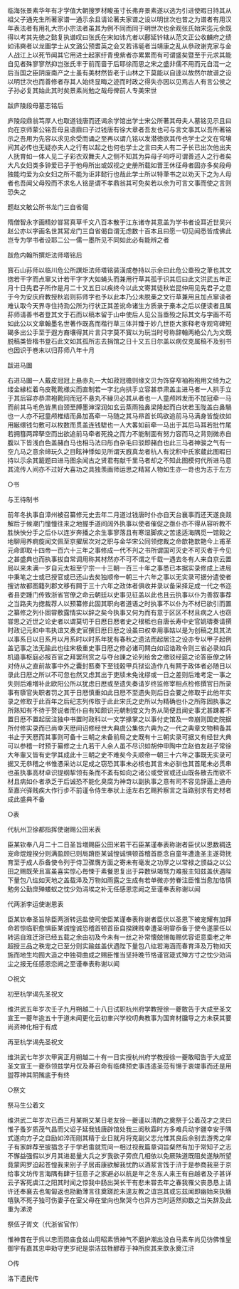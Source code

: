 <!-- { "loadSidebar": true } -->
临海张景素华年有才学值大朝搜罗材畯虽寸长弗弃景素遂以选为引进使暇日持其从祖父子通先生所著家谱一通示余且请论著夫家谱之设以明世次也昔之为谱者有用汉年表法者有用礼大宗小宗法者虽其为例不同而同于明世次也余观张氏始宋迄元余既得以考其先徳之懿复执谱叹曰张氏在宋如讳亢者以鄜延钤辖从范文正公收麟府之绩如讳奭者以龙圗学士从文潞公预耆英之会又若讳埏者当靖康之乱从叅政谢克家与金人战江上以死节闻其它用进士起家纡青曵紫者亦累累而有可谓盛矣暨至于元求其能自见者殊寥寥然抑岂张氏丰于前而啬于后耶徐而思之宋之盛非儒不用而元自混一之后当国之臣阴废南产之士虽有美材然皆老于山林之下莫能以自逹以故然尔故谱之设以明世次也而善修者存其人始终显晦之迹而时政之得失亦因以见焉古人有言公侯之子孙必复其始此其时矣景素尚勉之哉母俾前人专美宋世

跋庐陵段母墓志铭后

庐陵段鼎翁笃厚人也取道钱唐而还谒余学馆出学士宋公所著其母夫人墓铭见示且曰向在京师蒙公铭吾母且语鼎曰子过钱唐有徐大章者吾友也可与言文事其以吾所著铭示之吾用为先容以求见余受而诵之至再以谓凢铭以发潜徳欲其传也学士之文在穹壌间其必传也无疑亦夫人之行有以起之也何也学士之言曰夫人有二子长已出次他出夫人抚育如一体人见二子彩衣双舞夫人之侧不知其为异母子呜呼可谓善述人之行者矣大凡女妇类多钟爱已子于他母所出或奴视之史册所载如晋王休征母者固亦多矣段母独能均爱为众女妇之所不能为讵非懿行也哉此学士所以特茟书之以劝天下之为人母者也吾闻父母殁而不求名人铭是谓不孝鼎翁其可免矣若以余为可言文事而使之言则恐失之

题赵文敏公所书龙门三自省偈

隋僧智永字画精妙甞冩真草千文八百本散于江东诸寺其意盖为学书者设耳近世吴兴赵公亦以字画名世其冩龙门三自省偈自谓无虑数十百本且曰愿一切见闻悉皆成佛此岂专为学书者设耶二公一儒一墨所见不同如此必有能辨之者

跋危内翰所撰炬法师塔铭后

寳石山荪师以临川危公所譔炬法师塔铭装潢成巻持以示余曰此危公埀殁之茟也其文揔若干字而点窜又计若干字字大如蝇头而兼用行草其孤于识其后曰此文洪武五年正月十日先君子所作是月二十又五日以疾终今以此文寄其徒秋岩昆仲用见先君子之意于今为安庆府教授秋岩则荪师字也予以此本乃公未脱槀之文行草兼用且加点窜读者难认取今天界寺住持泐公所为行状正其差讹命诸生方质录于槀本之后以便读者且属荪师请善书者登其文于石而以稿本留于山中使后人见公当埀殁之际其文与字画不苟如此公以文章翰墨名世著作既髙而楷行草三体并臻于妙凢世臣大家释老寺观穹碑短碣多出公手至于遐方裔壤得其片言只字莫不寳以为玩当时号称辞翰两絶公凢为文既脱稿类皆楷书登石此文如其孤所志去捐馆之日十又五日尔盖以病仅克属稿不及别书也因识于巻末以归荪师八年十月

跋进马圗

右进马圗一人戴皮冠冠上悬赤丸一大如菽冠檐则缘文贝为饰穿窄袖袍袍用文绮为之缕金縁栏着乌皮靴靴様尖而直制若一字北向拱手立容甚恭肃盖主进马者一人拱手立于其后容亦恭肃袍靴同而冠不悬丸不縁贝必其从者也一人童颅辫发而不加冠牵一马而前其马毛色皆黒自颈至膊墨渖深润如玄云蒸雨独鼻梁隆起而白状若玉陇盖白鼻騧也一人亦不冠童颅椎结而鼻加髙牵一马随之其马昻首长鸣欲追前马马满身皆旋纹如用綖缳钱匀敷可以枚数而贯盖连钱騘也一人大畧如前牵一马出于其后马耳若批竹尾若拥篲两蹄拏空而出欲追前马牵者死挽之而力不能制面有努力容而马之背则微赤自腹以下皆浅白色盖赭白马也相马法曰彤白杂毛曰驳即赭白也此三马者神骏之气有一空凢马之意余缔玩久之目眩神悸如见所谓天廐真龙者杭人有沈积中氏家蔵此图暇日持以示余其籖题曰进马图余闻古之贤君有献千里马者却之不知此图模何代所进马意其流传人间亦不过好大喜功之具独羡画师运思之精冩人物如生亦一竒也为志于左方

○书

与王待制书

前年冬执事自漳州被召纂修元史去年二月道过钱唐时仆亦自天台襄事而还天遂良觌解后于候潮门憧憧往来之地握手道间阔外执事以使者催促之亟仆亦不得从容听教不胜怏怏分手之后仆以连岁奔播之余生事寥落且有寒湿脚疾之苦逺适海隅觅一馆榖之地聊用养痾旋闻文佩至京擢居次对之职与金华宋公同领揔裁之命歆艳歆艳今上甫革元命即取十四帝一百六十三年之事修成一代不刋之书所谓国可灭史不可灭者于今见之甚盛典也而执事拔自常调用称其材然亦不可不谓之千载一遇去冬有人来自京云置局以来未满一岁自元太祖至宁宗一十三朝一百三十年之事悉已本据实录修成上进局中秉笔之士或已授官或已还山去矣独顺帝一朝三十六年之事以无实录可据分遣使者搜访故都图籍列郡文移有闗于三十六年之政体者俱收并录以备采择足成一代之书迩者县吏踵门传致浙省官僚之命云朝廷以史事见征盖以此也且云执事以仆为善叙事荐之当路夫为揔裁荐人以预纂修此固其职向者道语之时执事不以仆为不材已欲引而置之纂修之列仆固甞敷露情实以辞之矣今执事又何为而有意于区区不材且病之人也窃甞思之近世之论史者以谓莫切于日厯日厯者史之根柢也自唐长寿中史官姚璹奏请撰时政记元和中韦执谊又奏史官撰日厯日厯之设虽曰权幸用事姑以是为创稿之具其法以事系日以日系月以月系时以时系年犹有春秋之遗法而起居注之设亦专以甲子起例盖记事之法无踰此也往宋极重史事日厯之修必诸司闗白如诏诰政令则三省必录如兵机邉事枢庭必报百官之拜罢刑赏之与夺台諌之论列给舍之缴驳经筵之论答臣僚之转对侍从之直前故事中外之囊封匦奏下至钱榖甲兵狱讼造作凢有闗于政体者必随日以录此日厯之所以不可忽也然又虑其出于吏牍未免讹缪或一日之差则后难考定一事之失则后难増补此欧阳公所以犹虑日厯或至遗失奏请岁终监修宰相点检修撰官日所录事有隳官失职者罚之其于日厯慎重如此日厯不至遗失则后日会要之修取于此他年实录之修取于此百年之后纪志列传取于此此宋氏之史所以为精确也仆之所陈固执事之所熟知有不待于赘说者而仆自有知颇识元朝制度文为务从简便且闻史事尤甚踈畧不置日厯不置起居注独中书置时政科以一文学掾掌之以事付史馆及一帝崩则国史院据所付修实录而已尚幸天厯间诏修经世大典虞公集依六典为之一代之典章文物稍备其书止于天厯而其事则可备十三朝之未备前局之史既有十三朝实录可据又有经世大典可以参稽一时预于纂修之士凢若干人余人虽不尽识如胡仲申陶中立赵伯友赵子常徐大年軰又皆有史学其成此十三朝之史不难矣今夫顺帝一朝三十六年之事既无实录可据又无叅稽之书惟慿采访以足成之窃恐其事未必核也其言未必驯也其首尾未必贯串也虽执事高材卓识提纲挈领有条而不紊有如向之诸公或受官或还山既各散去而欲不材且病如仆者承乏于后诚恐不能化臭腐为神竒以副执事之意有司不容见辞逼上道舟至嘉兴驿贱疾大作行步不前谨令侍生奉状上逹左右乞赐矜察言之当路别求有史材者成此盛典不备

○表

代杭州卫徐都指挥使谢赐公田米表

臣某钦奉八月二十二日圣旨増赐臣公田米若干石臣某谨奉表称谢者臣伏以恩数稠迭宠命焜煌揆分则满盈顾已则局蹐臣某诚惶诚惧顿首稽首臣念自童年遭逢圣主遂荷抚育至于成人忝备使令列于侍卫骤膺方面之寄未有毫发之功厚之以常禄之颁益之以公田之赐既荣且富虽喜实惊心毎悚于素餐恩复出于异数纵竭驽力难报主知兹盖伏遇陛下量包八纮如天地之盖载泽及万物如雨露之生成有若单微亦劳眷注臣惟当愈加恪慎勉务公勤庶殚蝼蚁之忱少効涓埃之补无任感恩恋阙之至谨奉表称谢以闻

代两浙李运使谢恩表

臣某钦奉圣旨除臣两浙转运盐使司使臣某谨奉表称谢者臣伏以圣恩下被宠耀有加拜命若惊临职愈惧臣某诚惶诚恐稽首顿首臣自揆踈贱幸遭圣明甞忝备于使令遂蒙任以转运自淮迁浙已经五载之余由初及今未有一丝之补常懐兢愓每赐优容讵意埀老之年超授三品之秩宠之已至分则实踰兹盖伏遇陛下量包八纮若海涵而春育泽及万物如天施而地生均囿大造之中独荷曲成之赐臣惟当坚持晚节恪谨官箴式殚方寸之忱少効涓尘之报无任感恩恋阙之至谨奉表称谢以闻

○祝文

初至杭学谒先圣祝文

维洪武五年岁次壬子九月朔越二十八日试职杭州府学教授徐一夔敢告于大成至圣文宣王一夔年逾五十于道未闻更化云初聿兴学校叨典教事为国育材牖导之方未获其要尚资神化相于有成

再至杭学谒先圣祝文

维洪武七年岁次甲寅正月朔越二十有一日实授杭州府学教授徐一夔敢昭告于大成至圣文宣王一夔忝领兹学月仅及朞召命有临俾预史事违逺圣范有愓于衷竣事而还是用盥荐神其阴隲底于有终

○祭文

祭马生公着文

维洪武二年岁次已酉三月某朔又某日老友徐一夔谨以清酌之奠祭于公着茂才之灵曰惟子蚤岁质茂气昌而父诏子延我钱唐辟馆处我三阅秋霜时方多难兵动宇疆幸安于隅式遂向方子之自励如淬而刚其精于业日就月将克副父志允惟其良后余别去游秀之庠子有家衅荐至披猖念子于学若畬就荒间一相过视我篇章词旨粲然有加于常知子之志不懈益强假以岁月其进曷量大兵之岁我欲子旁庶几相依以免厥殃道既阻矣遂觖所望竟蒙网罗迫起苍惶我来别子子居甫康欲解我忧酌以酒浆言饯于浒于是参商我至于京给事文坊传言海隅有肆于狂意子之家避必以航是年之冬东人来王有自越者及子甚详云子客死虞江之阳其时闻之惊我中肠出哭长干有悲未甞去年之春我罹父丧恳恳上请许还奉襄去也匍匐返也劻勷薄言往奠蹉跎未遑友教之谊岂其或忘兹闻即幽始来执觞嘻孰不死子独可伤妻子在室父母在堂向也聚哭今也异方岂时适然抑数之当矢辞及此重为涕滂

祭伍子胥文（代浙省官作）

惟神昔在于呉以忠而陨庙食兹山用昭素愤神气不磨护潮出没白马素车尚见彷佛惟皇御宇有嘉其忠申勑守吏岁祀是崇洁兹牲醪荐于神所庶其来歆永奠江浒

○传

洛下遗民传

